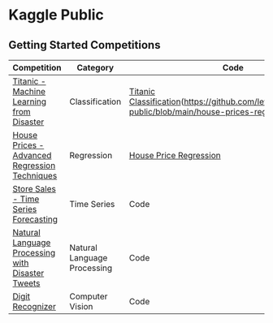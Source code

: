 # Kaggle Public

## Getting Started Competitions

Competition | Category | Code | Notebook | Result 
--- | --- | --- | --- | --- 
[Titanic - Machine Learning from Disaster](https://www.kaggle.com/competitions/titanic) | Classification | [Titanic Classification](https://github.com/levimjoseph/kaggle-public/blob/main/titanic-classification.ipynb)(https://github.com/levimjoseph/kaggle-public/blob/main/house-prices-regression.ipynb) | Notebook | |
[House Prices - Advanced Regression Techniques](https://www.kaggle.com/competitions/house-prices-advanced-regression-techniques) | Regression | [House Price Regression](https://github.com/levimjoseph/kaggle-public/blob/main/house-prices-regression.ipynb) | Notebook | |
[Store Sales - Time Series Forecasting](https://www.kaggle.com/competitions/store-sales-time-series-forecasting) | Time Series | Code | Notebook | |
[Natural Language Processing with Disaster Tweets](https://www.kaggle.com/competitions/nlp-getting-started) | Natural Language Processing | Code | Notebook | |
[Digit Recognizer](https://www.kaggle.com/competitions/digit-recognizer) | Computer Vision | Code | Notebook | |
